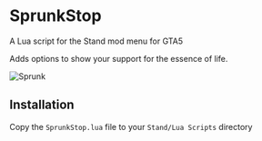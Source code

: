 # SprunkStop
A Lua script for the Stand mod menu for GTA5

Adds options to show your support for the essence of life.

![Sprunk](https://media.giphy.com/media/Rm3L6LwwWQYEyfvAp9/giphy.gif)

## Installation

Copy the `SprunkStop.lua` file to your `Stand/Lua Scripts` directory
